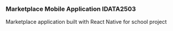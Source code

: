 ### Marketplace Mobile Application IDATA2503

Marketplace application built with React Native for school project
